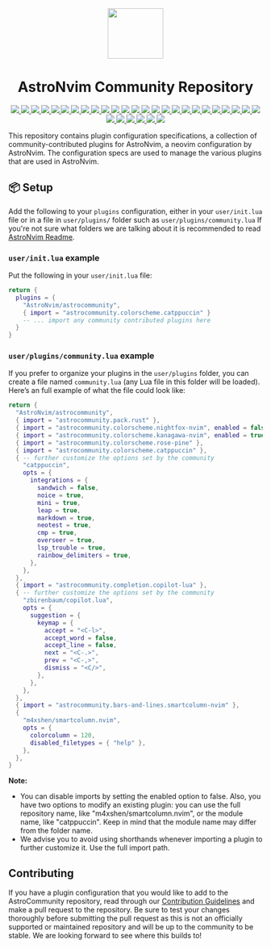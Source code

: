<div align="center" id="madewithlua">
    <img src="https://astronvim.com/logo/astronvim.svg" width="110", height="100">
</div>

<h1 align="center">AstroNvim Community Repository</h1>

<p align="center">
    <a href="lua/astrocommunity/bars-and-lines">
      <img src="https://img.shields.io/github/directory-file-count/AstroNvim/astrocommunity/lua/astrocommunity/bars-and-lines?label=Bar/Line Plugins&style=for-the-badge&logo=neovim&logoColor=D9E0EE&labelColor=302D41&color=f4dbd6"/>
    </a>
    <a href="lua/astrocommunity/code-runner">
      <img src="https://img.shields.io/github/directory-file-count/AstroNvim/astrocommunity/lua/astrocommunity/code-runner?label=Code Runner Plugins&style=for-the-badge&logo=neovim&logoColor=D9E0EE&labelColor=302D41&color=f0c6c6"/>
    </a>
    <a href="lua/astrocommunity/color">
      <img src="https://img.shields.io/github/directory-file-count/AstroNvim/astrocommunity/lua/astrocommunity/color?label=Color Plugins&style=for-the-badge&logo=neovim&logoColor=D9E0EE&labelColor=302D41&color=f5bde6"/>
    </a>
    <a href="lua/astrocommunity/colorscheme">
      <img src="https://img.shields.io/github/directory-file-count/AstroNvim/astrocommunity/lua/astrocommunity/colorscheme?label=Colorschemes&style=for-the-badge&logo=neovim&logoColor=D9E0EE&labelColor=302D41&color=c6a0f6"/>
    </a>
    <a href="lua/astrocommunity/comment">
      <img src="https://img.shields.io/github/directory-file-count/AstroNvim/astrocommunity/lua/astrocommunity/comment?label=Comment Plugins&style=for-the-badge&logo=neovim&logoColor=D9E0EE&labelColor=302D41&color=ee99a0"/>
    </a>
    <a href="lua/astrocommunity/completion">
      <img src="https://img.shields.io/github/directory-file-count/AstroNvim/astrocommunity/lua/astrocommunity/completion?label=Completion Plugins&style=for-the-badge&logo=neovim&logoColor=D9E0EE&labelColor=302D41&color=f5a97f"/>
    </a>
    <a href="lua/astrocommunity/debugging">
      <img src="https://img.shields.io/github/directory-file-count/AstroNvim/astrocommunity/lua/astrocommunity/debugging?label=Debugging Plugins&style=for-the-badge&logo=neovim&logoColor=D9E0EE&labelColor=302D41&color=eed49f"/>
    </a>
    <a href="lua/astrocommunity/diagnostics">
      <img src="https://img.shields.io/github/directory-file-count/AstroNvim/astrocommunity/lua/astrocommunity/diagnostics?label=Diagnostics Plugins&style=for-the-badge&logo=neovim&logoColor=D9E0EE&labelColor=302D41&color=a6da95"/>
    </a>
    <a href="lua/astrocommunity/editing-support">
      <img src="https://img.shields.io/github/directory-file-count/AstroNvim/astrocommunity/lua/astrocommunity/editing-support?label=Editor Plugins&style=for-the-badge&logo=neovim&logoColor=D9E0EE&labelColor=302D41&color=8bd5ca"/>
    </a>
    <a href="lua/astrocommunity/file-explorer">
      <img src="https://img.shields.io/github/directory-file-count/AstroNvim/astrocommunity/lua/astrocommunity/file-explorer?label=File Explorer Plugins&style=for-the-badge&logo=neovim&logoColor=D9E0EE&labelColor=302D41&color=91d7e3"/>
    </a>
    <a href="lua/astrocommunity/git">
      <img src="https://img.shields.io/github/directory-file-count/AstroNvim/astrocommunity/lua/astrocommunity/git?label=Git Plugins&style=for-the-badge&logo=neovim&logoColor=D9E0EE&labelColor=302D41&color=7dc4e4"/>
    </a>
    <a href="lua/astrocommunity/indent">
      <img src="https://img.shields.io/github/directory-file-count/AstroNvim/astrocommunity/lua/astrocommunity/indent?label=Indent Plugins&style=for-the-badge&logo=neovim&logoColor=D9E0EE&labelColor=302D41&color=b7bdf8"/>
    </a>
    <a href="lua/astrocommunity/lsp">
      <img src="https://img.shields.io/github/directory-file-count/AstroNvim/astrocommunity/lua/astrocommunity/lsp?label=LSP Plugins&style=for-the-badge&logo=neovim&logoColor=D9E0EE&labelColor=302D41&color=f4dbd6"/>
    </a>
    <a href="lua/astrocommunity/markdown-and-latex">
      <img src="https://img.shields.io/github/directory-file-count/AstroNvim/astrocommunity/lua/astrocommunity/markdown-and-latex?label=Markdown/LaTeX Plugins&style=for-the-badge&logo=neovim&logoColor=D9E0EE&labelColor=302D41&color=f0c6c6"/>
    </a>
    <a href="lua/astrocommunity/media">
      <img src="https://img.shields.io/github/directory-file-count/AstroNvim/astrocommunity/lua/astrocommunity/media?label=Media Plugins&style=for-the-badge&logo=neovim&logoColor=D9E0EE&labelColor=302D41&color=f5bde6"/>
    </a>
    <a href="lua/astrocommunity/motion">
      <img src="https://img.shields.io/github/directory-file-count/AstroNvim/astrocommunity/lua/astrocommunity/motion?label=Motion Plugins&style=for-the-badge&logo=neovim&logoColor=D9E0EE&labelColor=302D41&color=c6a0f6"/>
    </a>
    <a href="lua/astrocommunity/note-taking">
      <img src="https://img.shields.io/github/directory-file-count/AstroNvim/astrocommunity/lua/astrocommunity/note-taking?label=Note Taking Plugins&style=for-the-badge&logo=neovim&logoColor=D9E0EE&labelColor=302D41&color=ee99a0"/>
    </a>
    <a href="lua/astrocommunity/programming-language-support">
      <img src="https://img.shields.io/github/directory-file-count/AstroNvim/astrocommunity/lua/astrocommunity/programming-language-support?label=Programming Language Support Plugins&style=for-the-badge&logo=neovim&logoColor=D9E0EE&labelColor=302D41&color=f5a97f"/>
    </a>
    <a href="lua/astrocommunity/project">
      <img src="https://img.shields.io/github/directory-file-count/AstroNvim/astrocommunity/lua/astrocommunity/project?label=Project Plugins&style=for-the-badge&logo=neovim&logoColor=D9E0EE&labelColor=302D41&color=eed49f"/>
    </a>
    <a href="lua/astrocommunity/register">
      <img src="https://img.shields.io/github/directory-file-count/AstroNvim/astrocommunity/lua/astrocommunity/register?label=Register Plugins&style=for-the-badge&logo=neovim&logoColor=D9E0EE&labelColor=302D41&color=a6da95"/>
    </a>
    <a href="lua/astrocommunity/remote-development">
      <img src="https://img.shields.io/github/directory-file-count/AstroNvim/astrocommunity/lua/astrocommunity/remote-development?label=Remote Development Plugins&style=for-the-badge&logo=neovim&logoColor=D9E0EE&labelColor=302D41&color=8bd5ca"/>
    </a>
    <a href="lua/astrocommunity/scrolling">
      <img src="https://img.shields.io/github/directory-file-count/AstroNvim/astrocommunity/lua/astrocommunity/scrolling?label=Scrolling Plugins&style=for-the-badge&logo=neovim&logoColor=D9E0EE&labelColor=302D41&color=91d7e3"/>
    </a>
    <a href="lua/astrocommunity/search">
      <img src="https://img.shields.io/github/directory-file-count/AstroNvim/astrocommunity/lua/astrocommunity/search?label=Search Plugins&style=for-the-badge&logo=neovim&logoColor=D9E0EE&labelColor=302D41&color=7dc4e4"/>
    </a>
    <a href="lua/astrocommunity/split-and-window">
      <img src="https://img.shields.io/github/directory-file-count/AstroNvim/astrocommunity/lua/astrocommunity/split-and-window?label=Split/Window Plugins&style=for-the-badge&logo=neovim&logoColor=D9E0EE&labelColor=302D41&color=b7bdf8"/>
    </a>
    <a href="lua/astrocommunity/startup">
      <img src="https://img.shields.io/github/directory-file-count/AstroNvim/astrocommunity/lua/astrocommunity/startup?label=Startup Plugins&style=for-the-badge&logo=neovim&logoColor=D9E0EE&labelColor=302D41&color=f4dbd6"/>
    </a>
    <a href="lua/astrocommunity/syntax">
      <img src="https://img.shields.io/github/directory-file-count/AstroNvim/astrocommunity/lua/astrocommunity/syntax?label=Syntax Plugins&style=for-the-badge&logo=neovim&logoColor=D9E0EE&labelColor=302D41&color=f0c6c6"/>
    </a>
    <a href="lua/astrocommunity/terminal-integration">
      <img src="https://img.shields.io/github/directory-file-count/AstroNvim/astrocommunity/lua/astrocommunity/terminal-integration?label=Terminal Integration Plugins&style=for-the-badge&logo=neovim&logoColor=D9E0EE&labelColor=302D41&color=f5bde6"/>
    </a>
    <a href="lua/astrocommunity/test">
      <img src="https://img.shields.io/github/directory-file-count/AstroNvim/astrocommunity/lua/astrocommunity/test?label=Test Plugins&style=for-the-badge&logo=neovim&logoColor=D9E0EE&labelColor=302D41&color=c6a0f6"/>
    </a>
    <a href="lua/astrocommunity/utility">
      <img src="https://img.shields.io/github/directory-file-count/AstroNvim/astrocommunity/lua/astrocommunity/utility?label=Utility Plugins&style=for-the-badge&logo=neovim&logoColor=D9E0EE&labelColor=302D41&color=ee99a0"/>
    </a>
    <a href="lua/astrocommunity/workflow">
      <img src="https://img.shields.io/github/directory-file-count/AstroNvim/astrocommunity/lua/astrocommunity/workflow?label=Workflow Plugins&style=for-the-badge&logo=neovim&logoColor=D9E0EE&labelColor=302D41&color=f5a97f"/>
    </a>
    <a href="lua/astrocommunity/pack">
      <img src="https://img.shields.io/github/directory-file-count/AstroNvim/astrocommunity/lua/astrocommunity/pack?label=Plugin Packs&style=for-the-badge&logo=neovim&logoColor=D9E0EE&labelColor=302D41&color=b7bdf8"/>
    </a>

</p>

<!--
Category Colors:
#f4dbd6: bars-and-lines
#f0c6c6: code-runner
#f5bde6: color
#c6a0f6: colorscheme
#ee99a0: comment
#f5a97f: completion
#eed49f: debugging
#a6da95: diagnostics
#8bd5ca: editing-support
#91d7e3: file-expolorer
#7dc4e4: git
#b7bdf8: indent
#f4dbd6: lsp
#f0c6c6: markdown-and-latex
#f5bde6: media
#c6a0f6: motion
#ee99a0: note-taking
#f5a97f: programming-language-support
#eed49f: project
#a6da95: register
#8bd5ca: remote-development
#91d7e3: scrolling
#7dc4e4: search
#b7bdf8: split-and-window
#f4dbd6: startup
#f0c6c6: syntax
#f5bde6: terminal-integration
#c6a0f6: test
#ee99a0: utility
#f5a97f: workflow
#eed49f:
#a6da95:
#8bd5ca:
#91d7e3:
#7dc4e4:
#b7bdf8: pack
-->

This repository contains plugin configuration specifications, a collection of community-contributed plugins for AstroNvim, a neovim configuration by AstroNvim. The configuration specs are used to manage the various plugins that are used in AstroNvim.

## 📦 Setup

Add the following to your `plugins` configuration, either in your `user/init.lua` file or in a file in `user/plugins/` folder such as `user/plugins/community.lua`
If you're not sure what folders we are talking about it is recommended to read [AstroNvim Readme](https://docs.astronvim.com/Configuration/manage_user_config).

### `user/init.lua` example

Put the following in your `user/init.lua` file:

```lua
return {
  plugins = {
    "AstroNvim/astrocommunity",
    { import = "astrocommunity.colorscheme.catppuccin" }
    -- ... import any community contributed plugins here
  }
}
```

### `user/plugins/community.lua` example

If you prefer to organize your plugins in the `user/plugins` folder, you can create a file named `community.lua` (any Lua file in this folder will be loaded). Here’s an full example of what the file could look like:

```lua
return {
  "AstroNvim/astrocommunity",
  { import = "astrocommunity.pack.rust" },
  { import = "astrocommunity.colorscheme.nightfox-nvim", enabled = false },
  { import = "astrocommunity.colorscheme.kanagawa-nvim", enabled = true },
  { import = "astrocommunity.colorscheme.rose-pine" },
  { import = "astrocommunity.colorscheme.catppuccin" },
  { -- further customize the options set by the community
    "catppuccin",
    opts = {
      integrations = {
        sandwich = false,
        noice = true,
        mini = true,
        leap = true,
        markdown = true,
        neotest = true,
        cmp = true,
        overseer = true,
        lsp_trouble = true,
        rainbow_delimiters = true,
      },
    },
  },
  { import = "astrocommunity.completion.copilot-lua" },
  { -- further customize the options set by the community
    "zbirenbaum/copilot.lua",
    opts = {
      suggestion = {
        keymap = {
          accept = "<C-l>",
          accept_word = false,
          accept_line = false,
          next = "<C-.>",
          prev = "<C-,>",
          dismiss = "<C/>",
        },
      },
    },
  },
  { import = "astrocommunity.bars-and-lines.smartcolumn-nvim" },
  {
    "m4xshen/smartcolumn.nvim",
    opts = {
      colorcolumn = 120,
      disabled_filetypes = { "help" },
    },
  },
}
```

**Note:**

- You can disable imports by setting the enabled option to false. Also, you have two options to modify an existing plugin: you can use the full repository name, like "m4xshen/smartcolumn.nvim", or the module name, like "catppuccin". Keep in mind that the module name may differ from the folder name.
- We advise you to avoid using shorthands whenever importing a plugin to further customize it. Use the full import path.

## Contributing

If you have a plugin configuration that you would like to add to the AstroCommunity repository, read through our [Contribution Guidelines](./CONTRIBUTING.md) and make a pull request to the repository. Be sure to test your changes thoroughly before submitting the pull request as this is not an officially supported or maintained repository and will be up to the community to be stable. We are looking forward to see where this builds to!
